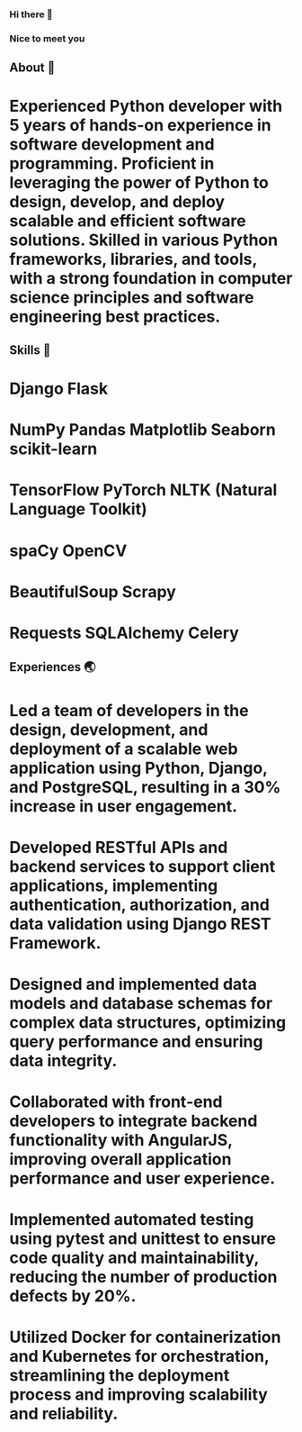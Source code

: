 ### Hi there 👋

### Nice to meet you

## About 🤩
# Experienced Python developer with 5 years of hands-on experience in software development and programming. Proficient in leveraging the power of Python to design, develop, and deploy scalable and efficient software solutions. Skilled in various Python frameworks, libraries, and tools, with a strong foundation in computer science principles and software engineering best practices.

## Skills 🙌
# Django Flask 
# NumPy Pandas Matplotlib Seaborn scikit-learn 
# TensorFlow PyTorch NLTK (Natural Language Toolkit) 
# spaCy OpenCV 
# BeautifulSoup Scrapy 
# Requests SQLAlchemy Celery

## Experiences 🌏
# Led a team of developers in the design, development, and deployment of a scalable web application using Python, Django, and PostgreSQL, resulting in a 30% increase in user engagement.
# Developed RESTful APIs and backend services to support client applications, implementing authentication, authorization, and data validation using Django REST Framework.
# Designed and implemented data models and database schemas for complex data structures, optimizing query performance and ensuring data integrity.
# Collaborated with front-end developers to integrate backend functionality with AngularJS, improving overall application performance and user experience.
# Implemented automated testing using pytest and unittest to ensure code quality and maintainability, reducing the number of production defects by 20%.
# Utilized Docker for containerization and Kubernetes for orchestration, streamlining the deployment process and improving scalability and reliability.
